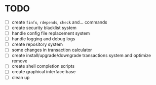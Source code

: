 
# TODO

- [ ] create `finfo`, `rdepends`, `check` and... commands
- [ ] create security blacklist system
- [ ] handle config file replacement system
- [ ] handle logging and debug logs
- [ ] create repository system
- [ ] some changes in transaction calculator
- [ ] create install/upgrade/downgrade transactions system and optimize remove
- [ ] create shell completion scripts
- [ ] create graphical interface base
- [ ] clean up
